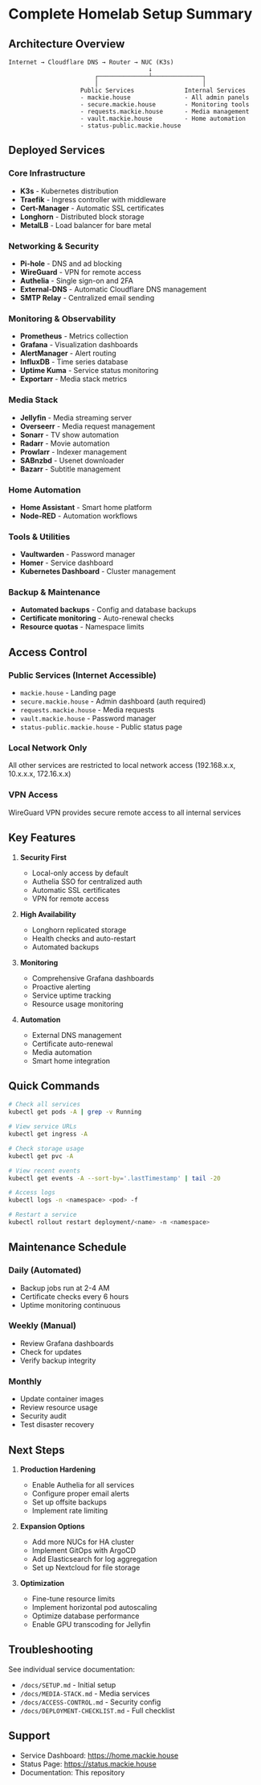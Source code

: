 # Complete Homelab Setup Summary

## Architecture Overview

```
Internet → Cloudflare DNS → Router → NUC (K3s)
                                       ↓
                        ┌──────────────┴──────────────┐
                        │                             │
                    Public Services              Internal Services
                    - mackie.house               - All admin panels
                    - secure.mackie.house        - Monitoring tools
                    - requests.mackie.house      - Media management
                    - vault.mackie.house         - Home automation
                    - status-public.mackie.house
```

## Deployed Services

### Core Infrastructure
- **K3s** - Kubernetes distribution
- **Traefik** - Ingress controller with middleware
- **Cert-Manager** - Automatic SSL certificates
- **Longhorn** - Distributed block storage
- **MetalLB** - Load balancer for bare metal

### Networking & Security
- **Pi-hole** - DNS and ad blocking
- **WireGuard** - VPN for remote access
- **Authelia** - Single sign-on and 2FA
- **External-DNS** - Automatic Cloudflare DNS management
- **SMTP Relay** - Centralized email sending

### Monitoring & Observability
- **Prometheus** - Metrics collection
- **Grafana** - Visualization dashboards
- **AlertManager** - Alert routing
- **InfluxDB** - Time series database
- **Uptime Kuma** - Service status monitoring
- **Exportarr** - Media stack metrics

### Media Stack
- **Jellyfin** - Media streaming server
- **Overseerr** - Media request management
- **Sonarr** - TV show automation
- **Radarr** - Movie automation
- **Prowlarr** - Indexer management
- **SABnzbd** - Usenet downloader
- **Bazarr** - Subtitle management

### Home Automation
- **Home Assistant** - Smart home platform
- **Node-RED** - Automation workflows

### Tools & Utilities
- **Vaultwarden** - Password manager
- **Homer** - Service dashboard
- **Kubernetes Dashboard** - Cluster management

### Backup & Maintenance
- **Automated backups** - Config and database backups
- **Certificate monitoring** - Auto-renewal checks
- **Resource quotas** - Namespace limits

## Access Control

### Public Services (Internet Accessible)
- `mackie.house` - Landing page
- `secure.mackie.house` - Admin dashboard (auth required)
- `requests.mackie.house` - Media requests
- `vault.mackie.house` - Password manager
- `status-public.mackie.house` - Public status page

### Local Network Only
All other services are restricted to local network access (192.168.x.x, 10.x.x.x, 172.16.x.x)

### VPN Access
WireGuard VPN provides secure remote access to all internal services

## Key Features

1. **Security First**
   - Local-only access by default
   - Authelia SSO for centralized auth
   - Automatic SSL certificates
   - VPN for remote access

2. **High Availability**
   - Longhorn replicated storage
   - Health checks and auto-restart
   - Automated backups

3. **Monitoring**
   - Comprehensive Grafana dashboards
   - Proactive alerting
   - Service uptime tracking
   - Resource usage monitoring

4. **Automation**
   - External DNS management
   - Certificate auto-renewal
   - Media automation
   - Smart home integration

## Quick Commands

```bash
# Check all services
kubectl get pods -A | grep -v Running

# View service URLs
kubectl get ingress -A

# Check storage usage
kubectl get pvc -A

# View recent events
kubectl get events -A --sort-by='.lastTimestamp' | tail -20

# Access logs
kubectl logs -n <namespace> <pod> -f

# Restart a service
kubectl rollout restart deployment/<name> -n <namespace>
```

## Maintenance Schedule

### Daily (Automated)
- Backup jobs run at 2-4 AM
- Certificate checks every 6 hours
- Uptime monitoring continuous

### Weekly (Manual)
- Review Grafana dashboards
- Check for updates
- Verify backup integrity

### Monthly
- Update container images
- Review resource usage
- Security audit
- Test disaster recovery

## Next Steps

1. **Production Hardening**
   - Enable Authelia for all services
   - Configure proper email alerts
   - Set up offsite backups
   - Implement rate limiting

2. **Expansion Options**
   - Add more NUCs for HA cluster
   - Implement GitOps with ArgoCD
   - Add Elasticsearch for log aggregation
   - Set up Nextcloud for file storage

3. **Optimization**
   - Fine-tune resource limits
   - Implement horizontal pod autoscaling
   - Optimize database performance
   - Enable GPU transcoding for Jellyfin

## Troubleshooting

See individual service documentation:
- `/docs/SETUP.md` - Initial setup
- `/docs/MEDIA-STACK.md` - Media services
- `/docs/ACCESS-CONTROL.md` - Security config
- `/docs/DEPLOYMENT-CHECKLIST.md` - Full checklist

## Support

- Service Dashboard: https://home.mackie.house
- Status Page: https://status.mackie.house
- Documentation: This repository